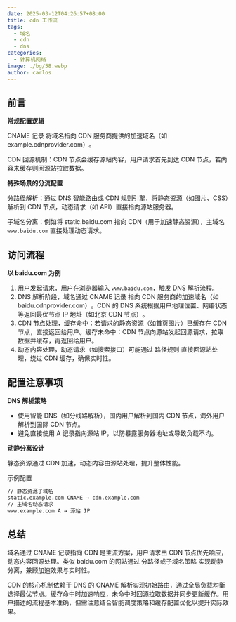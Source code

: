 ```yaml
---
date: 2025-03-12T04:26:57+08:00
title: cdn 工作流
tags:
  - 域名
  - cdn
  - dns
categories:
  - 计算机网络
image: ./bg/58.webp
author: carlos
---
```


## 前言

**常规配置逻辑**

CNAME 记录‌ 将域名指向 CDN 服务商提供的加速域名（如 example.cdnprovider.com）‌。

CDN 回源机制‌：CDN 节点会缓存源站内容，用户请求首先到达 CDN 节点，若内容未缓存则回源站拉取数据‌。

**特殊场景的分流配置**

分路径解析‌：通过 DNS 智能路由或 CDN 规则引擎，将静态资源（如图片、CSS）解析到 CDN 节点，动态请求（如 API）直接指向源站服务器‌。

子域名分离‌：例如将 static.baidu.com 指向 CDN（用于加速静态资源），主域名 `www.baidu.com` 直接处理动态请求‌。

## 访问流程

**以 baidu.com 为例**

1. 用户发起请求，用户在浏览器输入 `www.baidu.com`，触发 DNS 解析流程‌。
2. DNS 解析阶段，域名通过 ‌CNAME 记录‌ 指向 CDN 服务商的加速域名（如 baidu.cdnprovider.com）‌。CDN 的 DNS 系统根据用户地理位置、网络状态等返回最优节点 IP 地址（如北京 CDN 节点）‌。
3. CDN 节点处理，缓存命中‌：若请求的静态资源（如首页图片）已缓存在 CDN 节点，直接返回给用户‌。缓存未命中‌：CDN 节点向源站发起回源请求，拉取数据并缓存，再返回给用户‌。
4. 动态内容处理，动态请求（如搜索接口）可能通过 ‌路径规则‌ 直接回源站处理，绕过 CDN 缓存，确保实时性‌。

## 配置注意事项

**DNS 解析策略**

- 使用智能 DNS（如分线路解析），国内用户解析到国内 CDN 节点，海外用户解析到国际 CDN 节点‌。
- 避免直接使用 A 记录指向源站 IP，以防暴露服务器地址或导致负载不均‌。

**动静分离设计**

静态资源通过 CDN 加速，动态内容由源站处理，提升整体性能‌。

示例配置

```txt
// 静态资源子域名  
static.example.com CNAME → cdn.example.com  
// 主域名动态请求  
www.example.com A → 源站 IP  
```

## 总结

域名通过 ‌CNAME 记录指向 CDN‌ 是主流方案，用户请求由 CDN 节点优先响应，动态内容回源处理。类似 baidu.com 的网站通过 ‌分路径或子域名策略‌ 实现动静分离，兼顾加速效果与实时性‌。

CDN 的核心机制依赖于 ‌DNS 的 CNAME 解析‌实现初始路由，通过全局负载均衡选择最优节点。缓存命中时加速响应，未命中时回源拉取数据并同步更新缓存‌。用户描述的流程基本准确，但需注意结合智能调度策略和缓存配置优化以提升实际效果‌。